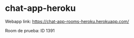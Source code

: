 # chat-app-heroku

Webapp link: https://chat-app-rooms-heroku.herokuapp.com/

Room de prueba: ID 1391
